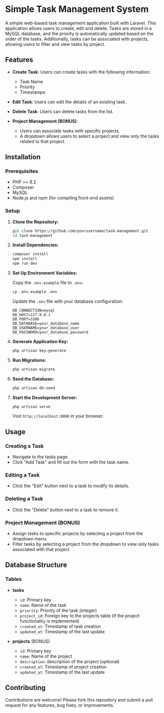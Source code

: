 # Simple Task Management System

A simple web-based task management application built with Laravel. This application allows users to create, edit and delete. Tasks are stored in a MySQL database, and the priority is automatically updated based on the order of the tasks. Additionally, tasks can be associated with projects, allowing users to filter and view tasks by project.

## Features

- **Create Task**: Users can create tasks with the following information:
  - Task Name
  - Priority 
  - Timestamps

- **Edit Task**: Users can edit the details of an existing task.

- **Delete Task**: Users can delete tasks from the list.

- **Project Management (BONUS)**: 
  - Users can associate tasks with specific projects.
  - A dropdown allows users to select a project and view only the tasks related to that project.

## Installation

### Prerequisites

- PHP >= 8.2
- Composer
- MySQL
- Node.js and npm (for compiling front-end assets)

### Setup

1. **Clone the Repository:**

    ```bash
    git clone https://github.com/yourusername/task-management.git
    cd task-management
    ```

2. **Install Dependencies:**

    ```bash
    composer install
    npm install
    npm run dev
    ```

3. **Set Up Environment Variables:**

    Copy the `.env.example` file to `.env`:

    ```bash
    cp .env.example .env
    ```

    Update the `.env` file with your database configuration:

    ```dotenv
    DB_CONNECTION=mysql
    DB_HOST=127.0.0.1
    DB_PORT=3306
    DB_DATABASE=your_database_name
    DB_USERNAME=your_database_user
    DB_PASSWORD=your_database_password
    ```

4. **Generate Application Key:**

    ```bash
    php artisan key:generate
    ```

5. **Run Migrations:**

    ```bash
    php artisan migrate
    ```

6. **Seed the Database:**

    ```bash
    php artisan db:seed
    ```

7. **Start the Development Server:**

    ```bash
    php artisan serve
    ```

    Visit `http://localhost:8000` in your browser.

## Usage

### Creating a Task

- Navigate to the tasks page.
- Click "Add Task" and fill out the form with the task name.

### Editing a Task

- Click the "Edit" button next to a task to modify its details.

### Deleting a Task

- Click the "Delete" button next to a task to remove it.

### Project Management (BONUS)

- Assign tasks to specific projects by selecting a project from the dropdown menu.
- Filter tasks by selecting a project from the dropdown to view only tasks associated with that project.

## Database Structure

### Tables

- **tasks**
  - `id`: Primary key
  - `name`: Name of the task
  - `priority`: Priority of the task (integer)
  - `project_id`: Foreign key to the projects table (if the project functionality is implemented)
  - `created_at`: Timestamp of task creation
  - `updated_at`: Timestamp of the last update

- **projects** (BONUS)
  - `id`: Primary key
  - `name`: Name of the project
  - `description`: description of the project (optional)
  - `created_at`: Timestamp of project creation
  - `updated_at`: Timestamp of the last update

## Contributing

Contributions are welcome! Please fork this repository and submit a pull request for any features, bug fixes, or improvements.

